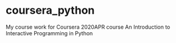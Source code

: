 # coursera_python
My course work for Coursera 2020APR course An Introduction to Interactive Programming in Python
